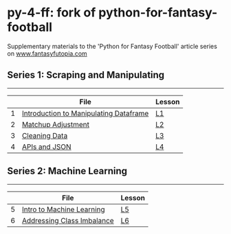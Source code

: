 # py-4-ff: fork of python-for-fantasy-football
Supplementary materials to the 'Python for Fantasy Football' article series on www.fantasyfutopia.com

## Series 1: Scraping and Manipulating
-----

|  | File | Lesson |
| --- | --- | --- |
| 1 | [Introduction to Manipulating Dataframe](./1-intro/ex1-intro.ipynb) | [L1](http://www.fantasyfutopia.com/python-for-fantasy-football-introduction/) | 
| 2 | [Matchup Adjustment]() | [L2](http://www.fantasyfutopia.com/python-for-fantasy-football-matchup-adjustment/) |
| 3 | [Cleaning Data]() | [L3](http://www.fantasyfutopia.com/python-for-fantasy-football-getting-and-cleaning-data/) |
| 4 | [APIs and JSON]() | [L4](http://www.fantasyfutopia.com/python-for-fantasy-football-apis-and-json-data/) |



## Series 2: Machine Learning
-----

|  | File | Lesson |
| --- | --- | --- |
| 5 | [Intro to Machine Learning]() | [L5](http://www.fantasyfutopia.com/python-for-fantasy-football-introduction-to-machine-learning/) | 
| 6 | [Addressing Class Imbalance]() | [L6](http://www.fantasyfutopia.com/python-for-fantasy-football-addressing-class-imbalance-in-machine-learning/) |
